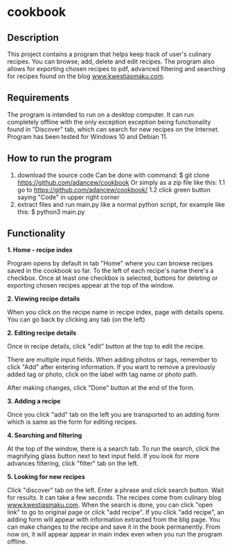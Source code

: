 # cookbook
## Description
This project contains a program that helps keep track of user's culinary recipes. You can browse, add, delete and edit recipes. The program also allows for exporting chosen recipes to pdf, advanced filtering and searching for recipes found on the blog www.kwestiasmaku.com.
## Requirements
The program is intended to run on a desktop computer. 
It can run completely offline with the only exception exception being functionality found in "Discover" tab, which can search for new recipes on the Internet.
Program has been tested for Windows 10 and Debian 11.
## How to run the program
1. download the source code
   Can be done with command:
   $ git clone https://github.com/adancew/cookbook
   Or simply as a zip file like this:
   1.1 go to https://github.com/adancew/cookbook/
   1.2 click green button saying "Code" in upper right corner
2. extract files and run main.py like a normal python script, for example like this:
   $ python3 main.py
## Functionality   
<b>1. Home - recipe index</b>

Program opens by default in tab "Home" where you can browse recipes saved in the cookbook so far.
To the left of each recipe's name there's a checkbox. Once at least one checkbox is selected, buttons for deleting or exporting chosen recipes appear at the top of the window.

<b>2. Viewing recipe details</b>

When you click on the recipe name in recipe index, page with details opens. 
You can go back by clicking any tab (on the left)

<b>2. Editing recipe details</b>

Once in recipe details, click "edit" button at the top to edit the recipe. 

There are multiple input fields. When adding photos or tags, remember to click "Add" after entering information. If you want to remove a previously added tag or photo, click on the label with tag name or photo path.

After making changes, click "Done" button at the end of the form.

<b>3. Adding a recipe</b>

Once you click "add" tab on the left you are transported to an adding form which is same as the form for editing recipes.

<b>4. Searching and filtering</b>

At the top of the window, there is a search tab. To run the search, click the magnifying glass button next to text input field.
If you look for more advances filtering, click "filter" tab on the left.

<b>5. Looking for new recipes</b>

Click "discover" tab on the left. Enter a phrase and click search button. Wait for results. It can take a few seconds. The recipes come from culinary blog www.kwestiasmaku.com. When the search is done, you can click "open link" to go to original page or click "add recipe". If you click "add recipe", an adding form will appear with information extracted from the blig page. You can make changes to the recipe and save it in the book permanently. From now on, it will appear appear in main index even when you run the program offline.


